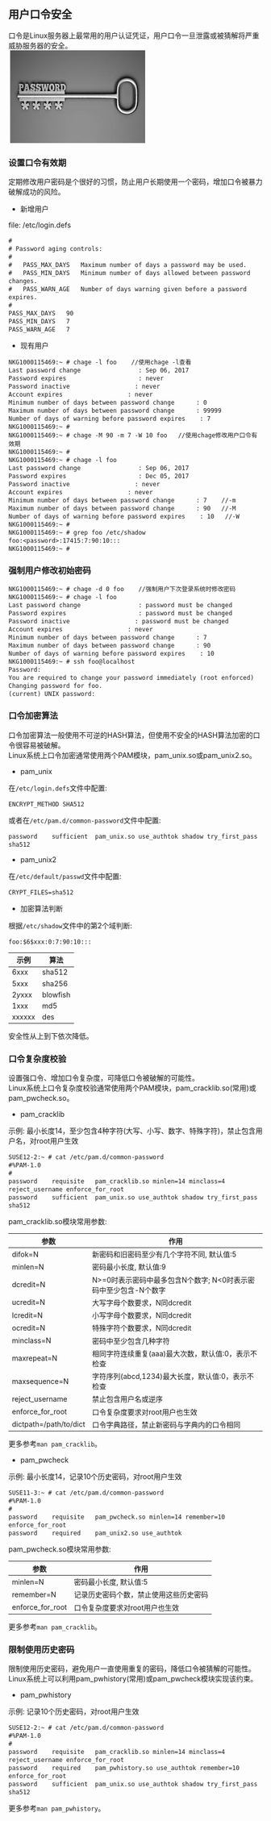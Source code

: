 ## 用户口令安全
口令是Linux服务器上最常用的用户认证凭证，用户口令一旦泄露或被猜解将严重威胁服务器的安全。
<br>
![password-logo](images/password-logo.jpg)
### 设置口令有效期
定期修改用户密码是个很好的习惯，防止用户长期使用一个密码，增加口令被暴力破解成功的风险。
* 新增用户

file: /etc/login.defs
```
#
# Password aging controls:
#
#	PASS_MAX_DAYS	Maximum number of days a password may be used.
#	PASS_MIN_DAYS	Minimum number of days allowed between password changes.
#	PASS_WARN_AGE	Number of days warning given before a password expires.
#
PASS_MAX_DAYS	90
PASS_MIN_DAYS	7
PASS_WARN_AGE	7
```
* 现有用户

```
NKG1000115469:~ # chage -l foo    //使用chage -l查看
Last password change				: Sep 06, 2017
Password expires					: never
Password inactive				   : never
Account expires				     : never
Minimum number of days between password change		: 0
Maximum number of days between password change		: 99999
Number of days of warning before password expires	 : 7
NKG1000115469:~ #
NKG1000115469:~ # chage -M 90 -m 7 -W 10 foo   //使用chage修改用户口令有效期
NKG1000115469:~ # 
NKG1000115469:~ # chage -l foo
Last password change				: Sep 06, 2017
Password expires					: Dec 05, 2017
Password inactive				   : never
Account expires				     : never
Minimum number of days between password change		: 7    //-m
Maximum number of days between password change		: 90   //-M
Number of days of warning before password expires	 : 10   //-W
NKG1000115469:~ #
NKG1000115469:~ # grep foo /etc/shadow
foo:<password>:17415:7:90:10:::
NKG1000115469:~ #
```

### 强制用户修改初始密码
```
NKG1000115469:~ # chage -d 0 foo    //强制用户下次登录系统时修改密码
NKG1000115469:~ # chage -l foo
Last password change				: password must be changed
Password expires					: password must be changed
Password inactive				   : password must be changed
Account expires					 : never
Minimum number of days between password change		: 7
Maximum number of days between password change		: 90
Number of days of warning before password expires	 : 10
NKG1000115469:~ # ssh foo@localhost
Password: 
You are required to change your password immediately (root enforced)
Changing password for foo.
(current) UNIX password:
```
### 口令加密算法
口令加密算法一般使用不可逆的HASH算法，但使用不安全的HASH算法加密的口令很容易被破解。
<br>
Linux系统上口令加密通常使用两个PAM模块，pam_unix.so或pam_unix2.so。
* pam_unix

在`/etc/login.defs`文件中配置:
```
ENCRYPT_METHOD SHA512
```
或者在`/etc/pam.d/common-password`文件中配置:
```
password	sufficient	pam_unix.so	use_authtok shadow try_first_pass sha512
```
* pam_unix2

在`/etc/default/passwd`文件中配置:
```
CRYPT_FILES=sha512
```
* 加密算法判断

根据`/etc/shadow`文件中的第2个域判断:
```
foo:$6$xxx:0:7:90:10:::
```
|示例|算法|
|----|----|
|$6$xxx|sha512|
|$5$xxx|sha256|
|$2y$xxx|blowfish|
|$1$xxx|md5|
|xxxxxx|des|
安全性从上到下依次降低。

### 口令复杂度校验
设置强口令、增加口令复杂度，可降低口令被破解的可能性。
<br>
Linux系统上口令复杂度校验通常使用两个PAM模块，pam_cracklib.so(常用)或pam_pwcheck.so。
* pam_cracklib

示例: 最小长度14，至少包含4种字符(大写、小写、数字、特殊字符)，禁止包含用户名，对root用户生效
```
SUSE12-2:~ # cat /etc/pam.d/common-password
#%PAM-1.0
#
password	requisite	pam_cracklib.so minlen=14 minclass=4 reject_username enforce_for_root
password	sufficient	pam_unix.so	use_authtok shadow try_first_pass sha512
```
pam_cracklib.so模块常用参数:

|参数|作用|
|----|----|
|difok=N|新密码和旧密码至少有几个字符不同, 默认值:5|
|minlen=N|密码最小长度, 默认值:9|
|dcredit=N|N>=0时表示密码中最多包含N个数字; N<0时表示密码中至少包含-N个数字|
|ucredit=N|大写字母个数要求，N同dcredit|
|lcredit=N|小写字母个数要求，N同dcredit|
|ocredit=N|特殊字符个数要求，N同dcredit|
|minclass=N|密码中至少包含几种字符|
|maxrepeat=N|相同字符连续重复(aaa)最大次数，默认值:0，表示不检查|
|maxsequence=N|字符序列(abcd,1234)最大长度，默认值:0，表示不检查|
|reject_username|禁止包含用户名或逆序|
|enforce_for_root|口令复杂度要求对root用户也生效|
|dictpath=/path/to/dict|口令字典路径，禁止新密码与字典内的口令相同|
更多参考`man pam_cracklib`。

* pam_pwcheck

示例: 最小长度14，记录10个历史密码，对root用户生效
```
SUSE11-3:~ # cat /etc/pam.d/common-password
#%PAM-1.0
#
password	requisite	pam_pwcheck.so minlen=14 remember=10 enforce_for_root
password	required	pam_unix2.so use_authtok
```
pam_pwcheck.so模块常用参数:

|参数|作用|
|----|----|
|minlen=N|密码最小长度, 默认值:5|
|remember=N|记录历史密码个数，禁止使用这些历史密码|
|enforce_for_root|口令复杂度要求对root用户也生效|
更多参考`man pam_cracklib`。

### 限制使用历史密码
限制使用历史密码，避免用户一直使用重复的密码，降低口令被猜解的可能性。
<br>
Linux系统上可以利用pam_pwhistory(常用)或pam_pwcheck模块实现该约束。
* pam_pwhistory

示例: 记录10个历史密码，对root用户生效
```
SUSE12-2:~ # cat /etc/pam.d/common-password
#%PAM-1.0
#
password	requisite	pam_cracklib.so minlen=14 minclass=4 reject_username enforce_for_root
password	required	pam_pwhistory.so use_authtok remember=10 enforce_for_root
password	sufficient	pam_unix.so	use_authtok shadow try_first_pass sha512
```
更多参考`man pam_pwhistory`。
